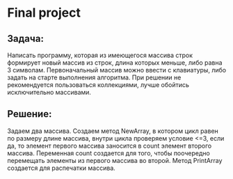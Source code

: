 # **Final project**
## Задача:
Написать программу, которая из имеющегося массива строк формирует новый массив из строк, длина которых меньше, либо равна 3 символам. Первоначальный массив можно ввести с клавиатуры, либо задать на старте выполнения алгоритма. При решении не рекомендуется пользоваться коллекциями, лучше обойтись исключительно массивами.

## Решение:
Задаем два массива.
Создаем метод NewArray, в котором цикл равен по размеру длине массива, внутри цикла проверяем условие <=3, если да, то элемент первого массива заносится в count элемент второго массива. 
Переменная count создается для того, чтобы поочередно перемещать элементы из первого массива во второй.
Метод PrintArray создается для распечатки массива.